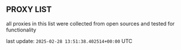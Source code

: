 ## PROXY LIST

all proxies in this list were collected from open sources and tested for functionality

last update: `2025-02-28 13:51:38.402514+00:00` UTC